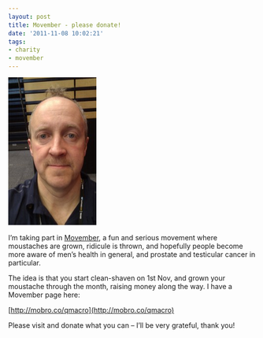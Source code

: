 ```yaml
---
layout: post
title: Movember - please donate!
date: '2011-11-08 10:02:21'
tags:
- charity
- movember
---
```



[![](/content/images/2011/11/movember-179x300.jpg "movember")](/content/images/2011/11/movember.jpg)

I’m taking part in [Movember](http://uk.movember.com/), a fun and serious movement where moustaches are grown, ridicule is thrown, and hopefully people become more aware of men’s health in general, and prostate and testicular cancer in particular.

[](/content/images/2011/11/movember.jpg)

The idea is that you start clean-shaven on 1st Nov, and grown your moustache through the month, raising money along the way. I have a Movember page here:

[http://mobro.co/qmacro](http://mobro.co/qmacro)

Please visit and donate what you can – I’ll be very grateful, thank you!

 



